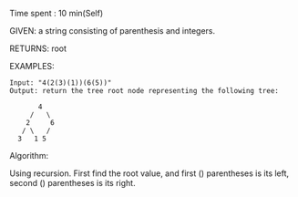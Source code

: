 Time spent :  10 min(Self)

GIVEN: a string consisting of parenthesis and integers.

RETURNS: root

EXAMPLES:

```
Input: "4(2(3)(1))(6(5))"
Output: return the tree root node representing the following tree:

       4
     /   \
    2     6
   / \   / 
  3   1 5   
```

Algorithm:

Using recursion. First find the root value, and first () parentheses is its left, second () parentheses is its right.
